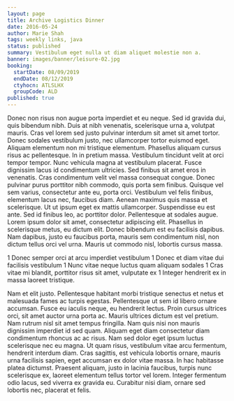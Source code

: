 ```yaml
---
layout: page
title: Archive Logistics Dinner
date: 2016-05-24
author: Marie Shah
tags: weekly links, java
status: published
summary: Vestibulum eget nulla ut diam aliquet molestie non a.
banner: images/banner/leisure-02.jpg
booking:
  startDate: 08/09/2019
  endDate: 08/12/2019
  ctyhocn: ATLSLHX
  groupCode: ALD
published: true
---
```

Donec non risus non augue porta imperdiet et eu neque. Sed id gravida dui, quis bibendum nibh. Duis at nibh venenatis, scelerisque urna a, volutpat mauris. Cras vel lorem sed justo pulvinar interdum sit amet sit amet tortor. Donec sodales vestibulum justo, nec ullamcorper tortor euismod eget. Aliquam elementum non mi tristique elementum. Phasellus aliquam cursus risus ac pellentesque. In in pretium massa. Vestibulum tincidunt velit at orci tempor tempor. Nunc vehicula magna at vestibulum placerat.
Fusce dignissim lacus id condimentum ultricies. Sed finibus sit amet eros in venenatis. Cras condimentum velit vel massa consequat congue. Donec pulvinar purus porttitor nibh commodo, quis porta sem finibus. Quisque vel sem varius, consectetur ante eu, porta orci. Vestibulum vel felis finibus, elementum lacus nec, faucibus diam. Aenean maximus quis massa et scelerisque. Ut ut ipsum eget ex mattis ullamcorper. Suspendisse eu est ante. Sed id finibus leo, ac porttitor dolor. Pellentesque at sodales augue. Lorem ipsum dolor sit amet, consectetur adipiscing elit. Phasellus in scelerisque metus, eu dictum elit. Donec bibendum est eu facilisis dapibus. Nam dapibus, justo eu faucibus porta, mauris sem condimentum nisl, non dictum tellus orci vel urna. Mauris ut commodo nisl, lobortis cursus massa.

1 Donec semper orci at arcu imperdiet vestibulum
1 Donec et diam vitae dui facilisis vestibulum
1 Nunc vitae neque luctus quam aliquam sodales
1 Cras vitae mi blandit, porttitor risus sit amet, vulputate ex
1 Integer hendrerit ex in massa laoreet tristique.

Nam et elit justo. Pellentesque habitant morbi tristique senectus et netus et malesuada fames ac turpis egestas. Pellentesque ut sem id libero ornare accumsan. Fusce eu iaculis neque, eu hendrerit lectus. Proin cursus ultrices orci, sit amet auctor urna porta ac. Mauris ultrices dictum est vel pretium. Nam rutrum nisl sit amet tempus fringilla. Nam quis nisi non mauris dignissim imperdiet id sed quam. Aliquam eget diam consectetur diam condimentum rhoncus ac ac risus. Nam sed dolor eget ipsum luctus scelerisque nec eu magna. Ut quam risus, vestibulum vitae arcu fermentum, hendrerit interdum diam. Cras sagittis, est vehicula lobortis ornare, mauris urna facilisis sapien, eget accumsan ex dolor vitae massa. In hac habitasse platea dictumst. Praesent aliquam, justo in lacinia faucibus, turpis nunc scelerisque ex, laoreet elementum tellus tortor vel lorem. Integer fermentum odio lacus, sed viverra ex gravida eu. Curabitur nisi diam, ornare sed lobortis nec, placerat et felis.

